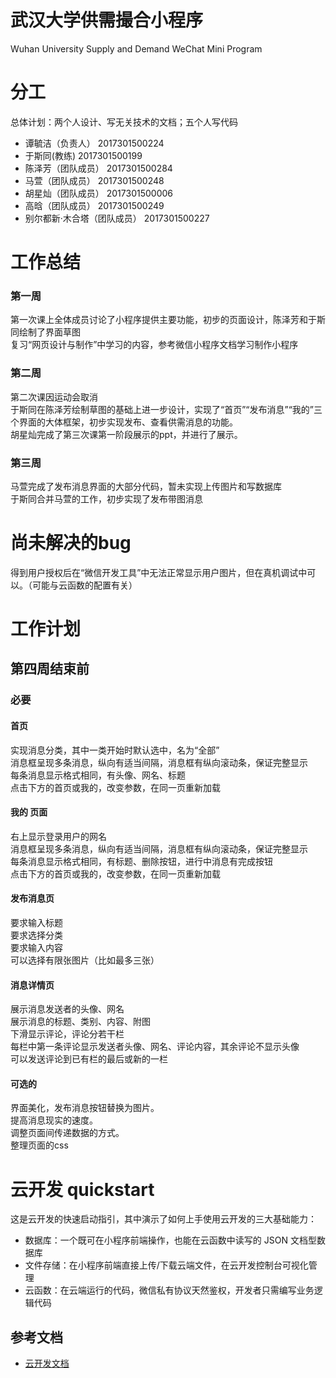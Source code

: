# 武汉大学供需撮合小程序
Wuhan University Supply and Demand WeChat Mini Program

# 分工
总体计划：两个人设计、写无关技术的文档；五个人写代码  
* 谭毓洁（负责人）	2017301500224
* 于斯同(教练)	2017301500199			
* 陈泽芳（团队成员）	2017301500284			
* 马萱（团队成员）	2017301500248			
* 胡星灿（团队成员）	2017301500006			
* 高晗（团队成员）	2017301500249			
* 别尔都新·木合塔（团队成员）	2017301500227	

# 工作总结
### 第一周
第一次课上全体成员讨论了小程序提供主要功能，初步的页面设计，陈泽芳和于斯同绘制了界面草图  
复习“网页设计与制作”中学习的内容，参考微信小程序文档学习制作小程序  

### 第二周
第二次课因运动会取消  
于斯同在陈泽芳绘制草图的基础上进一步设计，实现了“首页”“发布消息”“我的”三个界面的大体框架，初步实现发布、查看供需消息的功能。  
胡星灿完成了第三次课第一阶段展示的ppt，并进行了展示。  

### 第三周
马萱完成了发布消息界面的大部分代码，暂未实现上传图片和写数据库  
于斯同合并马萱的工作，初步实现了发布带图消息  

# 尚未解决的bug
得到用户授权后在“微信开发工具”中无法正常显示用户图片，但在真机调试中可以。（可能与云函数的配置有关）  



# 工作计划

## 第四周结束前
### 必要

#### 首页
实现消息分类，其中一类开始时默认选中，名为“全部”  
消息框呈现多条消息，纵向有适当间隔，消息框有纵向滚动条，保证完整显示  
每条消息显示格式相同，有头像、网名、标题  
点击下方的首页或我的，改变参数，在同一页重新加载  

#### 我的 页面
右上显示登录用户的网名  
消息框呈现多条消息，纵向有适当间隔，消息框有纵向滚动条，保证完整显示  
每条消息显示格式相同，有标题、删除按钮，进行中消息有完成按钮  
点击下方的首页或我的，改变参数，在同一页重新加载  

#### 发布消息页
要求输入标题  
要求选择分类  
要求输入内容  
可以选择有限张图片（比如最多三张）  

#### 消息详情页 
展示消息发送者的头像、网名  
展示消息的标题、类别、内容、附图  
下滑显示评论，评论分若干栏  
每栏中第一条评论显示发送者头像、网名、评论内容，其余评论不显示头像  
可以发送评论到已有栏的最后或新的一栏


#### 可选的
界面美化，发布消息按钮替换为图片。  
提高消息现实的速度。  
调整页面间传递数据的方式。  
整理页面的css  

# 云开发 quickstart

这是云开发的快速启动指引，其中演示了如何上手使用云开发的三大基础能力：

- 数据库：一个既可在小程序前端操作，也能在云函数中读写的 JSON 文档型数据库
- 文件存储：在小程序前端直接上传/下载云端文件，在云开发控制台可视化管理
- 云函数：在云端运行的代码，微信私有协议天然鉴权，开发者只需编写业务逻辑代码

## 参考文档

- [云开发文档](https://developers.weixin.qq.com/miniprogram/dev/wxcloud/basis/getting-started.html)


